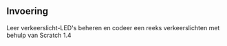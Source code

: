 ## Invoering

Leer verkeerslicht-LED's beheren en codeer een reeks verkeerslichten met behulp van Scratch 1.4